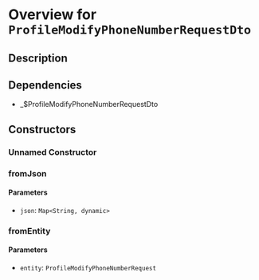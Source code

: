 # Overview for `ProfileModifyPhoneNumberRequestDto`

## Description



## Dependencies

- _$ProfileModifyPhoneNumberRequestDto

## Constructors

### Unnamed Constructor


### fromJson


#### Parameters

- `json`: `Map<String, dynamic>`
### fromEntity


#### Parameters

- `entity`: `ProfileModifyPhoneNumberRequest`
